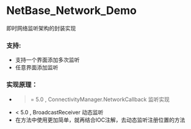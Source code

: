 # NetBase_Network_Demo

即时网络监听架构的封装实现

### 支持:

- 支持一个界面添加多次监听
- 任意界面添加监听

### 实现原理：

- >= 5.0 , ConnectivityManager.NetworkCallback 监听实现
- <  5.0 , BroadcastReceiver 动态监听
- 在方法中使用更加简单，就再结合IOC注解，去动态监听注册位置的方法


